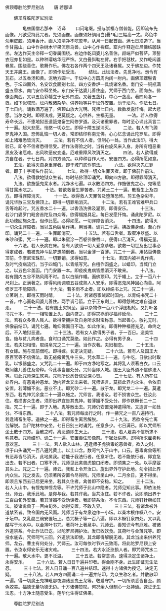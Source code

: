   佛顶尊胜陀罗尼别法
　　唐 若那译




　　佛顶尊胜陀罗尼别法

　　　　龟兹国僧若那奉　诏译
　　口问笔缀。授与崇福寺僧普能。因即流布先画像。凡欲受持此咒者。先须画像。画像须好绢用白[疊*毛]三幅高一丈。彩色中勿用皮胶。须用香汁。画人须清净不吃荤辛。从月一日起首画。满七日须造了。当作甘露山。山中作杂树木华果流泉鸟兽。山中心作禅窟。窟内作释迦牟尼佛结跏趺坐。左边作天主帝释一切眷属围绕。右边作乾闼婆儿名善住。颜端严似菩萨。顶髻衣冠亦复如是。以种种璎珞华冠严饰。又白叠斜勒左臂。右手把毬杖。又作乾闼婆眷属。围绕善住。歌舞作乐。佛左右各作两个四天王及诸眷属。又于佛左边。作梵天王并魔王。画像了。即须作坛受法。
　　结坛。此坛法者。先觅净地。勿令有瓦石。以五香汤和黄。泥地方圆一。于坛中心方圆周内阔一肘内。画佛顶螺髻青色。于坛四面外。名安饮食面别七盆。四方安香炉一具烧诸名香。南门安一铜瓶满盛五香水。南门安帝释坐处。东门安干达婆儿善住座。咒师于西门坐。面向东。佛像面向西。又以五色彩幡立于坛外四边。又著五盏灯。中心一盏高。著四角各一盏。如下似塔形。坛内散诸杂华。供养物等并于坛外安置。勿于坛内。作法七日。于七日内。诵数满万遍了。佛顶山放大光明。咒师七日内。数数发露忏悔。起大悲愿。当尔之时。即得法成。更莫疑之。心供养。生福无量。
　　一法。若人欲得寿命长远。不堕地狱恶道饿鬼畜生阿修罗道。及灭诸重罪者。每时至心诵此真言二十一遍。起大悲愿。怜愍一切众生。即得十障五逆消灭。
　　二法。若人有飞腾罗鬼神入国。恐怖乱恼一切人者。常即结印称南无佛。心心忆念诵此陀罗尼。即得如上诸难悉皆消灭。
　　三法。若有不信人者。但制心一处。当作此法印。得大验已。即令不信者悉得信受。若作法得验之时。当有白旋风来入身。身所有粗恶重黑皮及诸厄难。出风吹恶皮变退。厄难重障风吹消灭之。
　　四法。若人欲得威力自在者。于七日内。对四方诵咒。以种种谷作人形。安置四方。必得所愿如意。
　　五法。欲得灭自身重罪者。即于城门底作前法。
　　六法。欲得灭先亡罪者。即于十字街头作前法。
　　七法。欲得一切众生罪灭者。即于佛前作前法。
　　八法。欲得救地狱众生者。每时结佛顶印诵咒。即向四方散。即得罪障消灭。
　　九法。欲施饿鬼浆水者。咒净水七遍。以水散洒四方。作施彼鬼之心。鬼等悉得甘露水吃之。
　　十法。若欲救畜生罪苦者。咒黄土二十一遍。散畜生上及四方。即得罪障消灭。
　　十一法。欲得救人天罪苦及堕落恐怖。剪五色杂彩华。诵咒华散三宝及佛顶上。即得一切罪垢消灭。
　　十二法。若有王难官难甲兵口舌等难起时。咒五香水二十一遍。以香汤洗佛及灌顶。即得安乐。
　　十三法。若沙门婆罗门毗舍首陀及四众等。欲得福报具足。每日发愿忏悔。诵此陀罗尼。以此功德回施众生。但作此愿。必得如愿。一切罪障皆消灭。
　　十四法。欲得灭一切众生罪障者。当以五色破帛作拂。用当拂。诵咒二十遍。拂故佛身经。至心作印。诵咒二十一遍。一生罪即消灭。
　　十五法。若有口舌者。取蜜净器盛。以朱砂和蜜。咒二十一遍。即以朱蜜涂一百躯佛像唇口。便得口舌消灭。得福无量。
　　十六法。若人长病在床。复有人欲须一切人爱念恭敬。欲救一切世及出世事必得定成者。若被鬼神斗乱梦想颠倒者。当以金薄一百薄。咒二十一遍。用帖百佛像顶前。作摩尼宝珠形。一切罪销。求得如意。
　　十七法。若国内被神鬼作病。及时气疫病流行。当于四城门。以青纸写咒。白檀作函盛之。以蜡印。当城门立之。以五色伞盖函。门门安置一本。即疫疾鬼病皆悉消灭不敢来。
　　十八法。若有国内五谷不熟风雨不时。当以白绢作幡。画佛顶印。咒于幡上。立于一百八十尺刹上。正满著之。即得风雨调顺五谷成熟人人安乐。即得恶鬼风神回心向善。阿修罗王不能障碍。
　　十九法。若多雨不止者。即以绯绢书上咒。咒二十一遍。立著刹上。即得天雨时晴。
　　二十法。若诸怨家贼起时国内。以青绢书咒二十一首。中心画乾闼婆儿善住。两手调弓箭。立于正东刹上。即得怨贼之难自退散走。
　　二十一法。若有国土灾祸至。当以杂物作一百八个浮图相轮。又打叶各书咒十本。于一一相轮置上头。函内盛之。即得灾祸消尽福祚延命。
　　二十二法。若有众多贵人贱人。欲得常拥护及自身所求财宝称意。当起善心。敬礼无时。佛像前结印。诵咒七遍。瞻仰佛面目不动。如此作法。即得种种福德充足。命终之后。不入地狱恶道。
　　二十三法。若有女人欲得男子者。于一百日。造美饮食。施与贫儿病者食。食时口诵咒莫绝。如此作之。必得有男子身。
　　二十四法。若夫妇相憎。取绢帛咒之二十一遍。当作衣著。夫妇相恋。
　　二十五法。有女嫁。施与现前僧吃。即得嫁。长定决无疑。
　　二十六法。若有人及国王大臣百官等不信佛法。取无疮瘢黄乳牛三头。咒水草二十一遍。与牛吃。日欲出时取乳。以银器盛之。又咒乳二十一遍。即于四方净地写之。其将乳人须著白衣。口云乾闼婆儿善住及帝释。今此事当自处分。咒师当即入城。国王大臣外道不信佛法人等。见此咒师深生欢喜。咒师所说悉皆信受深心赞。
　　二十七法。有人所在住处界内。有恶鬼神恶龙。池内若龙又出来者。咒师语言。莫损此界内众生。令依旧安置。若薄媚不出。恶业不止。即咒砂二十一遍。散于龙。即咒龙二十一遍。莫遣东西。若鬼神咒余食二十一遍以施之。咒师言。我语汝。若不损害众生。任汝此住。若损害众生者。须即出界宜告其鬼神。若薄媚不受处分。即作铁橛长二十二指。咒二十一遍。即于入地。鬼等散出去。咒师仍安置鬼神遣得所。又造言一如处分。不得东西。
　　二十八法。若咒师每出行之时。作一拂咒之一百八遍持行。若逢诸畜生等。遥拂之一遍。即得畜生离苦解脱。
　　二十九法。若欲令先亡离苦解脱。当尸陀林中安坐。七日日别三时诵咒。任意多少。七日满已。即以咒师所坐土散于四方。当散之时。离恶道即生天上。
　　三十法。若人雇卖不信所求不称意者。咒师结印。诵二十一遍。安置善住形像前。于密处供养。即得所求雇卖称意欢喜。
　　三十一法。若人欲入山林。遇逢师子虎狼毒蛇恶兽者。欲入之时。须于山头诵咒一百八遍咒黄土。以土口含。数呵气入于山中。口云。恶毒禽兽等所有恶毒皆尽消灭。此地属我。若能于我法行者。任意听住。若不能依行者。即宜急出去。若不出者。口塞不开。咒师见此禽兽虎狼口闭者。即须集之一处。以手摩娑其头上。咒之二十一遍。师云。我和上令开汝口。旋出界外守护此地。勿令损此界内众生。咒之发去。仍须著所安置令尽得所。咒师坐山中。二月余日。更不得坐。即须且东西去已后更来坐。若其久住者。禽兽即不安稳。知之。
　　三十二法。若人入山中。有悭鬼神悭龙等。不许咒师于此山中隐者。咒师见知此事。即依法处分。师云。我乐此地。是你与我。若其许我。当共汝住。若不许者。汝即须出界于三百由旬外安置。若其薄媚不受劝谏者。我即禁系汝。不令东西。咒师钉针橛如其法。彼诸禽兽于一百由旬外。始得安置。不敢入界。
　　三十三法。有诸龙被外道禁系者。致令国内无风雨。咒师当于有龙泉边作一小坛。以桑木根作橛八个。安于坛中。又乳酪三碗安置坛上。总咒橛子等一百八遍。即以木橛钉泉四处。又以乳酪写于池水中。以金簿叶书咒。著荷叶上著泉中。咒师云。善知识今有厄难。被诸外道禁系。今此作法已讫。以陀罗尼拥护汝。发已收饮食。其荷叶与金薄咒等。即投水底去。咒师呵气三回。外道禁法即使。其龙即得解脱无难。其龙当出来供养咒师。龙云。曹主有何处分。咒师云。汝可每依时节兴云致雨。将此陀罗尼顶上安置。令汝永得安乐无诸灾难。
　　三十四法。若大水泛涨损人者。即咒师咒水二十一遍。散大水中。更不泛溢。
　　三十五法。若常念诵。速得决定生诸净土。永得安乐。
　　三十六法。若人日日千遍并印者。得金刚不身。此生即证无生法忍。
　　三十七法。若人日日诵一百八遍并结印。速得十方诸佛为授记。决定无疑。
　　三十八法。若人四方四面诵二十一遍并结印。为众生称名者。并散散印一遍。得一切魔王鬼神毗那夜迦诸恶鬼王龙等。敬爱守护。一切所须悉皆自至。颜色姣美。福德无量功德无边。十方诸佛赞叹。何况余人但制心一处持诵。速证无生法忍。十方净土随意受生。莲华化生得证佛果。

　　尊胜陀罗尼别法



